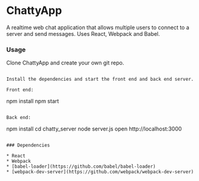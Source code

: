 ChattyApp
=====================

A realtime web chat application that allows multiple users to connect to a
server and send messages. Uses React, Webpack and Babel.

### Usage

Clone ChattyApp and create your own git repo.

```

Install the dependencies and start the front end and back end server.

Front end:

```
npm install
npm start
```

Back end:

```
npm install
cd chatty_server
node server.js
open http://localhost:3000
```

### Dependencies

* React
* Webpack
* [babel-loader](https://github.com/babel/babel-loader)
* [webpack-dev-server](https://github.com/webpack/webpack-dev-server)